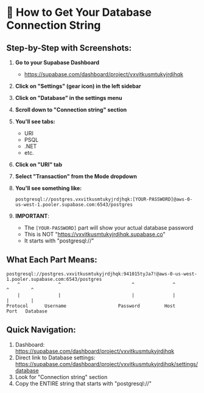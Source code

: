 # 📍 How to Get Your Database Connection String

## Step-by-Step with Screenshots:

1. **Go to your Supabase Dashboard**
   - https://supabase.com/dashboard/project/vxvitkusmtukyjrdjhqk

2. **Click on "Settings" (gear icon) in the left sidebar**

3. **Click on "Database" in the settings menu**

4. **Scroll down to "Connection string" section**

5. **You'll see tabs:**
   - URI
   - PSQL
   - .NET
   - etc.

6. **Click on "URI" tab**

7. **Select "Transaction" from the Mode dropdown**

8. **You'll see something like:**
   ```
   postgresql://postgres.vxvitkusmtukyjrdjhqk:[YOUR-PASSWORD]@aws-0-us-west-1.pooler.supabase.com:6543/postgres
   ```

9. **IMPORTANT**: 
   - The `[YOUR-PASSWORD]` part will show your actual database password
   - This is NOT "https://vxvitkusmtukyjrdjhqk.supabase.co"
   - It starts with "postgresql://"

## What Each Part Means:

```
postgresql://postgres.vxvitkusmtukyjrdjhqk:941015tyJa7!@aws-0-us-west-1.pooler.supabase.com:6543/postgres
    ^              ^                          ^              ^                                  ^        ^
    |              |                          |              |                                  |        |
Protocol      Username                   Password         Host                              Port   Database
```

## Quick Navigation:
1. Dashboard: https://supabase.com/dashboard/project/vxvitkusmtukyjrdjhqk
2. Direct link to Database settings: https://supabase.com/dashboard/project/vxvitkusmtukyjrdjhqk/settings/database
3. Look for "Connection string" section
4. Copy the ENTIRE string that starts with "postgresql://"